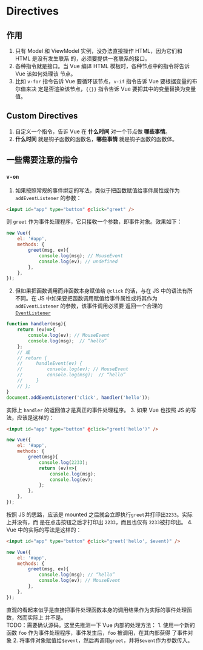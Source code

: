 # Directives

## 作用
1. 只有 Model 和 ViewModel 实例，没办法直接操作 HTML，因为它们和 HTML 是没有发生联系
的，必须要提供一套联系的接口。
2. 各种指令就是接口。当 Vue 编译 HTML 模板时，各种节点中的指令将告诉 Vue 该如何处理该
节点。
3. 比如 `v-for` 指令告诉 Vue 要循环该节点，`v-if` 指令告诉 Vue 要根据变量的布尔值来决
定是否渲染该节点，`{{}}` 指令告诉 Vue 要把其中的变量替换为变量值。


## Custom Directives
1. 自定义一个指令，告诉 Vue 在 **什么时间** 对一个节点做 **哪些事情**。
2. **什么时间** 就是钩子函数的函数名，**哪些事情** 就是钩子函数的函数体。


## 一些需要注意的指令
### `v-on`
1. 如果按照常规的事件绑定的写法，类似于把函数赋值给事件属性或作为 `addEventListener`
的参数：
```html
<input id="app" type="button" @click="greet" />
```
则 `greet` 作为事件处理程序，它只接收一个参数，即事件对象。效果如下：
```js
new Vue({
    el: '#app',
    methods: {
        greet(msg, ev){
            console.log(msg); // MouseEvent
            console.log(ev); // undefined
        },
    },
});
```
2. 但如果把函数调用而非函数本身赋值给 `@click` 的话，与在 JS 中的语法有所不同。在 JS
中如果要把函数调用赋值给事件属性或将其作为 `addEventListener` 的参数，该事件调用必须要
返回一个合理的 [`EventListener`](https://developer.mozilla.org/en-US/docs/Web/API/EventListener)
```js
function handler(msg){
    return (ev)=>{
        console.log(ev); // MouseEvent
        console.log(msg);  // “hello”
    };
    // 或
    // return {
    //     handleEvent(ev) {
    //         console.log(ev); // MouseEvent
    //         console.log(msg);  // “hello”
    //     }
    // };
}
document.addEventListener('click', handler('hello'));
```
实际上 `handler` 的返回值才是真正的事件处理程序。
3. 如果 Vue 也按照 JS 的写法，应该是这样的：
```html
<input id="app" type="button" @click="greet('hello')" />
```
```js
new Vue({
    el: '#app',
    methods: {
        greet(msg){
            console.log(2233);
            return (ev)=>{
                console.log(msg);
                console.log(ev);
            };
        },
    },
});
```
按照 JS 的思路，应该是 mounted 之后就会立即执行`greet`并打印出`2233`。实际上并没有，而
是在点击按钮之后才打印出 `2233`，而且也仅有 `2233`被打印出。
4. Vue 中的实际的写法是这样的：
```html
<input id="app" type="button" @click="greet('hello', $event)" />
```
```js
new Vue({
    el: '#app',
    methods: {
        greet(msg, ev){
            console.log(msg); // “hello”
            console.log(ev); // MouseEvent
        },
    },
});
```
直观的看起来似乎是直接把事件处理函数本身的调用结果作为实际的事件处理函数，然而实际上
并不是。  
TODO：需要确认源码。这里先推测一下 Vue 内部的处理方法：
    1. 使用一个新的函数 `foo` 作为事件处理程序，事件发生后，`foo` 被调用，在其内部获得
       了事件对象
    2. 将事件对象赋值给`$event`，然后再调用`greet`，并将`$event`作为参数传入。
